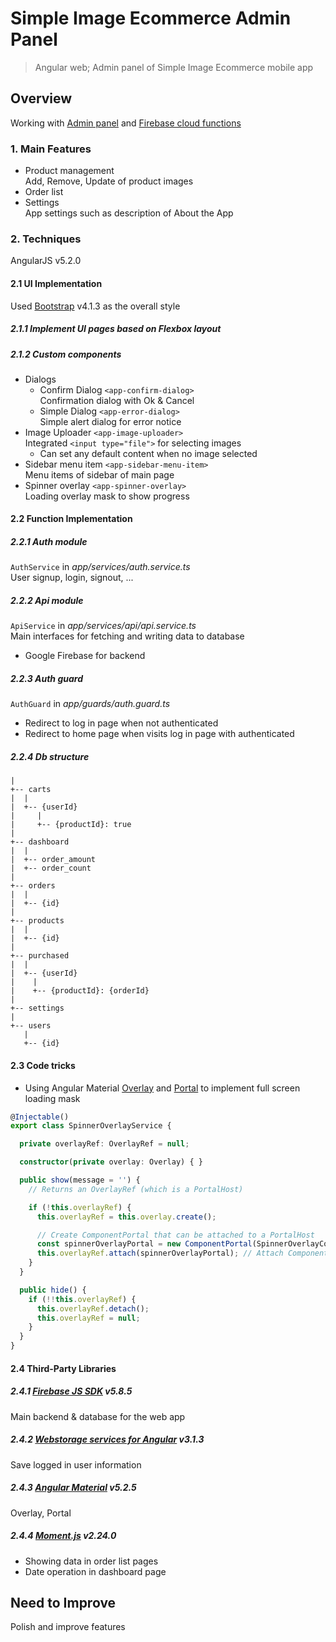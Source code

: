 Simple Image Ecommerce Admin Panel
======

> Angular web; Admin panel of Simple Image Ecommerce mobile app

## Overview
Working with [Admin panel](https://github.com/highjump0615/SimpleImageEcommerce_Admin) and [Firebase cloud functions](https://github.com/highjump0615/SimpleImageEcommerce_Cloud)

### 1. Main Features
- Product management  
Add, Remove, Update of product images  
- Order list  
- Settings  
App settings such as description of About the App  
 
### 2. Techniques   
AngularJS v5.2.0  
#### 2.1 UI Implementation  
Used [Bootstrap](https://getbootstrap.com) v4.1.3 as the overall style
##### 2.1.1 Implement UI pages based on Flexbox layout
##### 2.1.2 Custom components  
- Dialogs  
  - Confirm Dialog ``<app-confirm-dialog>``  
  Confirmation dialog with Ok & Cancel
  - Simple Dialog ``<app-error-dialog>``  
  Simple alert dialog for error notice  
- Image Uploader ``<app-image-uploader>``  
Integrated ``<input type="file">`` for selecting images  
  - Can set any default content when no image selected  
- Sidebar menu item ``<app-sidebar-menu-item>``  
Menu items of sidebar of main page  
- Spinner overlay ``<app-spinner-overlay>``  
Loading overlay mask to show progress  
  
#### 2.2 Function Implementation
##### 2.2.1 Auth module
``AuthService`` in *app/services/auth.service.ts*  
User signup, login, signout, ...  

##### 2.2.2 Api module
``ApiService`` in *app/services/api/api.service.ts*  
Main interfaces for fetching and writing data to database  

- Google Firebase for backend  

##### 2.2.3 Auth guard
``AuthGuard`` in *app/guards/auth.guard.ts*  
- Redirect to log in page when not authenticated  
- Redirect to home page when visits log in page with authenticated  

##### 2.2.4 Db structure
```
|
+-- carts
|  |
|  +-- {userId}
|     |
|     +-- {productId}: true
|    
+-- dashboard
|  |
|  +-- order_amount
|  +-- order_count
|
+-- orders
|  |
|  +-- {id}
|
+-- products
|  |
|  +-- {id}
|
+-- purchased
|  |
|  +-- {userId}
|    |
|    +-- {productId}: {orderId}
|
+-- settings
|
+-- users
   |
   +-- {id}
```

#### 2.3 Code tricks  
- Using Angular Material [Overlay](https://v5.material.angular.io/cdk/overlay/overview) and [Portal](https://v5.material.angular.io/cdk/portal/overview) to implement full screen loading mask  
```typescript  
@Injectable()
export class SpinnerOverlayService {

  private overlayRef: OverlayRef = null;

  constructor(private overlay: Overlay) { }

  public show(message = '') {
    // Returns an OverlayRef (which is a PortalHost)

    if (!this.overlayRef) {
      this.overlayRef = this.overlay.create();

      // Create ComponentPortal that can be attached to a PortalHost
      const spinnerOverlayPortal = new ComponentPortal(SpinnerOverlayComponent);
      this.overlayRef.attach(spinnerOverlayPortal); // Attach ComponentPortal to PortalHost
    }
  }

  public hide() {
    if (!!this.overlayRef) {
      this.overlayRef.detach();
      this.overlayRef = null;
    }
  }
}
```  

#### 2.4 Third-Party Libraries
##### 2.4.1 [Firebase JS SDK](https://github.com/firebase/firebase-js-sdk) v5.8.5  
Main backend & database for the web app

##### 2.4.2 [Webstorage services for Angular](https://github.com/dscheerens/ngx-webstorage-service) v3.1.3
Save logged in user information  

##### 2.4.3 [Angular Material](https://github.com/angular/material2) v5.2.5  
Overlay, Portal  

##### 2.4.4 [Moment.js](https://github.com/moment/moment/) v2.24.0  
- Showing data in order list pages  
- Date operation in dashboard page


## Need to Improve
Polish and improve features
